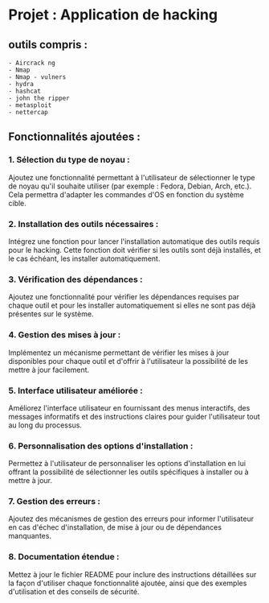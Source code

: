 # Projet : Application de hacking

## outils compris :
    - Aircrack ng 
    - Nmap
    - Nmap - vulners
    - hydra 
    - hashcat
    - john the ripper
    - metasploit 
    - nettercap
    

## Fonctionnalités ajoutées :

### 1. Sélection du type de noyau :

Ajoutez une fonctionnalité permettant à l'utilisateur de sélectionner le type de noyau qu'il souhaite utiliser (par exemple : Fedora, Debian, Arch, etc.). Cela permettra d'adapter les commandes d'OS en fonction du système cible.

### 2. Installation des outils nécessaires :

Intégrez une fonction pour lancer l'installation automatique des outils requis pour le hacking. Cette fonction doit vérifier si les outils sont déjà installés, et le cas échéant, les installer automatiquement.

### 3. Vérification des dépendances :

Ajoutez une fonctionnalité pour vérifier les dépendances requises par chaque outil et pour les installer automatiquement si elles ne sont pas déjà présentes sur le système.

### 4. Gestion des mises à jour :

Implémentez un mécanisme permettant de vérifier les mises à jour disponibles pour chaque outil et d'offrir à l'utilisateur la possibilité de les mettre à jour facilement.

### 5. Interface utilisateur améliorée :

Améliorez l'interface utilisateur en fournissant des menus interactifs, des messages informatifs et des instructions claires pour guider l'utilisateur tout au long du processus.

### 6. Personnalisation des options d'installation :

Permettez à l'utilisateur de personnaliser les options d'installation en lui offrant la possibilité de sélectionner les outils spécifiques à installer ou à mettre à jour.

### 7. Gestion des erreurs :

Ajoutez des mécanismes de gestion des erreurs pour informer l'utilisateur en cas d'échec d'installation, de mise à jour ou de dépendances manquantes.

### 8. Documentation étendue :

Mettez à jour le fichier README pour inclure des instructions détaillées sur la façon d'utiliser chaque fonctionnalité ajoutée, ainsi que des exemples d'utilisation et des conseils de sécurité.
